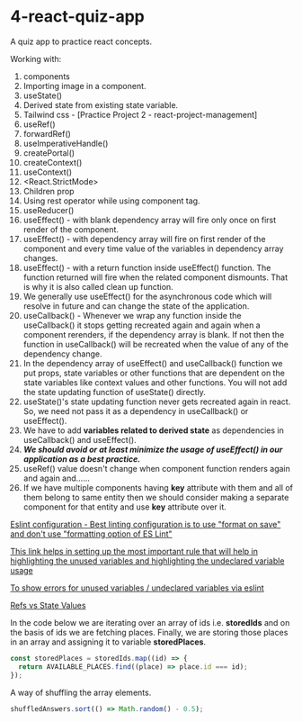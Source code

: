 # 4-react-quiz-app

A quiz app to practice react concepts.

Working with:

1. components
2. Importing image in a component.
3. useState()
4. Derived state from existing state variable.
5. Tailwind css - [Practice Project 2 - react-project-management]
6. useRef()
7. forwardRef()
8. useImperativeHandle()
9. createPortal()
10. createContext()
11. useContext()
12. <React.StrictMode>
13. Children prop
14. Using rest operator while using component tag.
15. useReducer()
16. useEffect() - with blank dependency array will fire only once on first render of the component.
17. useEffect() - with dependency array will fire on first render of the component and every time value of the variables in dependency array changes.
18. useEffect() - with a return function inside useEffect() function. The function returned will fire when the related component dismounts. That is why it is also called clean up function.
19. We generally use useEffect() for the asynchronous code which will resolve in future and can change the state of the application.
20. useCallback() - Whenever we wrap any function inside the useCallback() it stops getting recreated again and again when a component rerenders, if the dependency array is blank. If not then the function in useCallback() will be recreated when the value of any of the dependency change.
21. In the dependency array of useEffect() and useCallback() function we put props, state variables or other functions that are dependent on the state variables like context values and other functions. You will not add the state updating function of useState() directly.
22. useState()'s state updating function never gets recreated again in react. So, we need not pass it as a dependency in useCallback() or useEffect().
23. We have to add **variables related to derived state** as dependencies in useCallback() and useEffect().
24. ***We should avoid or at least minimize the usage of useEffect() in our application as a best practice.***
25. useRef() value doesn't change when component function renders again and again and......
26. If we have multiple components having **key** attribute with them and all of them belong to same entity then we should consider making a separate component for that entity and use **key** attribute over it.

[Eslint configuration - Best linting configuration is to use "format on save" and don't use "formatting option of ES Lint"](https://www.udemy.com/course/react-the-complete-guide-incl-redux/learn/lecture/8231814#questions/20789494)

[This link helps in setting up the most important rule that will help in highlighting the unused variables and highlighting the undeclared variable usage](https://www.dhiwise.com/post/essential-eslint-rules-for-react#1-react-jsx-uses-react-)

[To show errors for unused variables / undeclared variables via eslint](https://eslint.org/docs/latest/rules/no-undef)

[Refs vs State Values](https://www.udemy.com/course/react-the-complete-guide-incl-redux/learn/lecture/39836310#questions)

In the code below we are iterating over an array of ids i.e. **storedIds** and on the basis of ids we are fetching places. Finally, we are storing those places in an array and assigning it to variable **storedPlaces**.

```Javascript
const storedPlaces = storedIds.map((id) => {
  return AVAILABLE_PLACES.find((place) => place.id === id);
});
```

A way of shuffling the array elements.

``` Javascript
shuffledAnswers.sort(() => Math.random() - 0.5);
```

